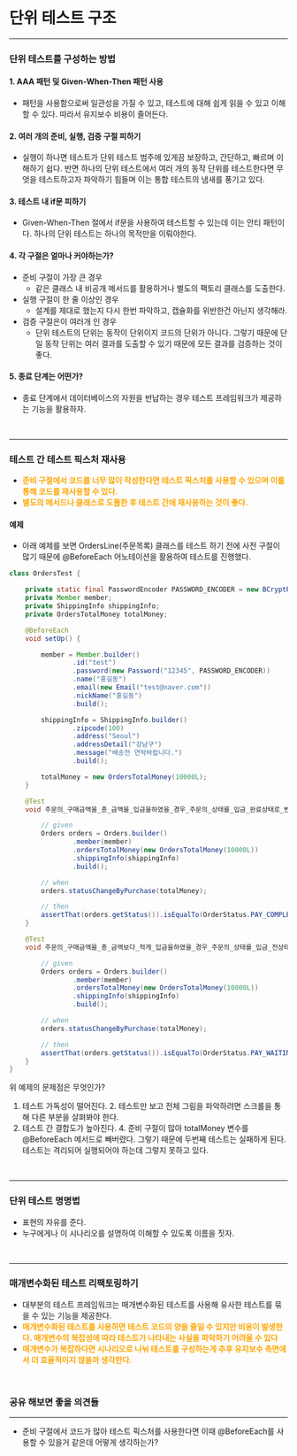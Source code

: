 # 단위 테스트 구조
<hr>

### 단위 테스트를 구성하는 방법

#### 1. AAA 패턴 및 Given-When-Then 패턴 사용
- 패턴을 사용함으로써 일관성을 가질 수 있고, 테스트에 대해 쉽게 읽을 수 있고 이해할 수 있다. 따라서 유지보수 비용이 줄어든다.

#### 2. 여러 개의 준비, 실행, 검증 구절 피하기
- 실행이 하나면 테스트가 단위 테스트 범주에 있게끔 보장하고, 간단하고, 빠르며 이해하기 쉽다. 반면 하나의 단위 테스트에서 여러 개의 동작 단위를 테스트한다면 
  무엇을 테스트하고자 파악하기 힘들며 이는 통합 테스트의 냄새를 풍기고 있다.

#### 3. 테스트 내 if문 피하기
- Given-When-Then 절에서 if문을 사용하여 테스트할 수 있는데 이는 안티 패턴이다. 하나의 단위 테스트는 하나의 목적만을 이뤄야한다.

#### 4. 각 구절은 얼마나 커야하는가?
- 준비 구절이 가장 큰 경우
  - 같은 클래스 내 비공개 메서드를 활용하거나 별도의 팩토리 클래스를 도출한다.
- 실행 구절이 한 줄 이상인 경우
  - 설계를 제대로 했는지 다시 한번 파악하고, 캡슐화를 위반한건 아닌지 생각해라.
- 검증 구절은이 여러개 인 경우
  - 단위 테스트의 단위는 동작이 단위이지 코드의 단위가 아니다. 그렇기 때문에 단일 동작 단위는 여러 결과를 도출할 수 있기 때문에 모든 결과를 검증하는 것이 좋다.

#### 5. 종료 단계는 어떤가?
- 종료 단계에서 데이터베이스의 자원을 반납하는 경우 테스트 프레임워크가 제공하는 기능을 활용하자.

<br>
<hr>

### 테스트 간 테스트 픽스처 재사용
- <b style="color: orange;"> 준비 구절에서 코드를 너무 많이 작성한다면 테스트 픽스처를 사용할 수 있으며 이를 통해 코드를 재사용할 수 있다. </b>
- <b style="color: orange;"> 별도의 메서드나 클래스로 도풀한 후 테스트 간에 재사용하는 것이 좋다. </b>

#### 예제
- 아래 예제를 보면 OrdersLine(주문목록) 클래스를 테스트 하기 전에 사전 구절이 많기 때문에 @BeforeEach 어노테이션을 활용하여 테스트를 진행했다.

```java
class OrdersTest {

    private static final PasswordEncoder PASSWORD_ENCODER = new BCryptPasswordEncoder();
    private Member member;
    private ShippingInfo shippingInfo;
    private OrdersTotalMoney totalMoney;

    @BeforeEach
    void setUp() {

        member = Member.builder()
                .id("test")
                .password(new Password("12345", PASSWORD_ENCODER))
                .name("홍길동")
                .email(new Email("test@naver.com"))
                .nickName("홍길동")
                .build();

        shippingInfo = ShippingInfo.builder()
                .zipcode(100)
                .address("Seoul")
                .addressDetail("강남구")
                .message("배송전 연락바랍니다.")
                .build();

        totalMoney = new OrdersTotalMoney(10000L);
    }

    @Test
    void 주문의_구매금액을_총_금액을_입금을하였을_경우_주문의_상태를_입금_완료상태로_변경할_수_있다() {

        // given
        Orders orders = Orders.builder()
                .member(member)
                .ordersTotalMoney(new OrdersTotalMoney(10000L))
                .shippingInfo(shippingInfo)
                .build();

        // when
        orders.statusChangeByPurchase(totalMoney);

        // then
        assertThat(orders.getStatus()).isEqualTo(OrderStatus.PAY_COMPLETED);
    }

    @Test
    void 주문의_구매금액을_총_금액보다_적게_입금을하였을_경우_주문의_상태를_입금_전상태로_변경할_수_있다() {

        // given
        Orders orders = Orders.builder()
                .member(member)
                .ordersTotalMoney(new OrdersTotalMoney(10000L))
                .shippingInfo(shippingInfo)
                .build();

        // when
        orders.statusChangeByPurchase(totalMoney);

        // then
        assertThat(orders.getStatus()).isEqualTo(OrderStatus.PAY_WAITING);
    }
}
```

위 예제의 문제점은 무엇인가?
1. 테스트 가독성이 떨어진다.
   2. 테스트만 보고 전체 그림을 파악하려면 스크롤을 통해 다른 부분을 살펴봐야 한다.
3. 테스트 간 결합도가 높아진다.
   4. 준비 구절이 많아 totalMoney 변수를 @BeforeEach 메서드로 빼버렸다. 그렇기 때문에 두번째 테스트는 실패하게 된다. 
   테스트는 격리되어 실행되어야 하는데 그렇지 못하고 있다.

<br>
<hr>

### 단위 테스트 명명법
- 표현의 자유를 준다.
- 누구에게나 이 시나리오를 설명하여 이해할 수 있도록 이름을 짓자.

<br>
<hr>

### 매개변수화된 테스트 리팩토링하기
- 대부분의 테스트 프레임워크는 매개변수화된 테스트를 사용해 유사한 테스트를 묶을 수 있는 기능을 제공한다.
- <b style="color: orange;"> 매개변수화된 테스트를 사용하면 테스트 코드의 양을 줄일 수 있지만 비용이 발생한다.
  매개변수의 복잡성에 따라 테스트가 나타내는 사실을 파악하기 어려울 수 있다 </b>
- <b style="color: orange;"> 매개변수가 복잡하다면 시나리오로 나눠 테스트를 구성하는게 추후 유지보수 측면에서 더 효율적이지 않을까 생각한다. </b>

<br>

### 공유 해보면 좋을 의견들
<hr>

- 준비 구절에서 코드가 많아 테스트 픽스처를 사용한다면 이때 @BeforeEach를 사용할 수 있을거 같은데 어떻게 생각하는가?

